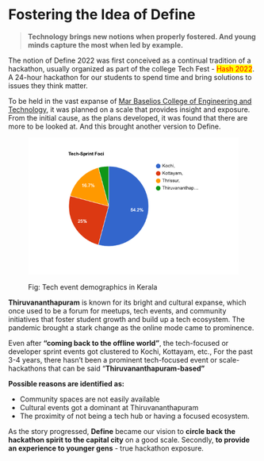 # Fostering the Idea of Define

> **Technology brings new notions when properly fostered. And young minds capture the most when led by example.**

The notion of Define 2022 was first conceived as a continual tradition of a hackathon, usually organized as part of the college Tech Fest - <mark style="color:red;">Hash 2022</mark>. A 24-hour hackathon for our students to spend time and bring solutions to issues they think matter.

To be held in the vast expanse of [Mar Baselios College of Engineering and Technology](https://goo.gl/maps/x1xXMEcx3TJr6DD49), it was planned on a scale that provides insight and exposure. From the initial cause, as the plans developed, it was found that there are more to be looked at. And this brought another version to Define.



<figure><img src="../.gitbook/assets/pie-chart.png" alt=""><figcaption><p>Fig: Tech event demographics in Kerala</p></figcaption></figure>



**Thiruvananthapuram** is known for its bright and cultural expanse, which once used to be a forum for meetups, tech events, and community initiatives that foster student growth and build up a tech ecosystem. The pandemic brought a stark change as the online mode came to prominence.

Even after **“coming back to the offline world”**, the tech-focused or developer sprint events got clustered to Kochi, Kottayam, etc., For the past 3-4 years, there hasn’t been a prominent tech-focused event or scale-hackathons that can be said “**Thiruvananthapuram-based”**

**Possible reasons are identified as:**

* Community spaces are not easily available
* Cultural events got a dominant at Thiruvananthapuram
* The proximity of not being a tech hub or having a focused ecosystem.

As the story progressed, **Define** became our vision to **circle back the hackathon spirit to the capital city** on a good scale. Secondly, **to provide an experience to younger gens** - true hackathon exposure.

